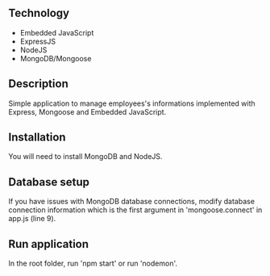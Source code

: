 ## Technology

- Embedded JavaScript
- ExpressJS 
- NodeJS
- MongoDB/Mongoose

## Description

Simple application to manage employees's informations implemented with Express, Mongoose and Embedded JavaScript. 

## Installation 

You will need to install MongoDB and NodeJS. 

## Database setup 

If you have issues with MongoDB database connections, modify database connection information which is the first argument in 'mongoose.connect' in app.js (line 9). 

## Run application 

In the root folder, run 'npm start' or run 'nodemon'.
